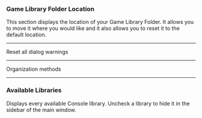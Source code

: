 ### Game Library Folder Location

This section displays the location of your Game Library Folder.  It allows you to move it where you would like and it also allows you to reset it to the default location.

-----

Reset all dialog warnings

-----

Organization methods

-----

### Available Libraries

Displays every available Console library.  Uncheck a library to hide it in the sidebar of the main window.